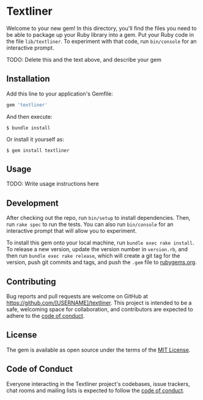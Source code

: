 # Textliner

Welcome to your new gem! In this directory, you'll find the files you need to be able to package up your Ruby library into a gem. Put your Ruby code in the file `lib/textliner`. To experiment with that code, run `bin/console` for an interactive prompt.

TODO: Delete this and the text above, and describe your gem

## Installation

Add this line to your application's Gemfile:

```ruby
gem 'textliner'
```

And then execute:

    $ bundle install

Or install it yourself as:

    $ gem install textliner

## Usage

TODO: Write usage instructions here

## Development

After checking out the repo, run `bin/setup` to install dependencies. Then, run `rake spec` to run the tests. You can also run `bin/console` for an interactive prompt that will allow you to experiment.

To install this gem onto your local machine, run `bundle exec rake install`. To release a new version, update the version number in `version.rb`, and then run `bundle exec rake release`, which will create a git tag for the version, push git commits and tags, and push the `.gem` file to [rubygems.org](https://rubygems.org).

## Contributing

Bug reports and pull requests are welcome on GitHub at https://github.com/[USERNAME]/textliner. This project is intended to be a safe, welcoming space for collaboration, and contributors are expected to adhere to the [code of conduct](https://github.com/[USERNAME]/textliner/blob/master/CODE_OF_CONDUCT.md).


## License

The gem is available as open source under the terms of the [MIT License](https://opensource.org/licenses/MIT).

## Code of Conduct

Everyone interacting in the Textliner project's codebases, issue trackers, chat rooms and mailing lists is expected to follow the [code of conduct](https://github.com/[USERNAME]/textliner/blob/master/CODE_OF_CONDUCT.md).
